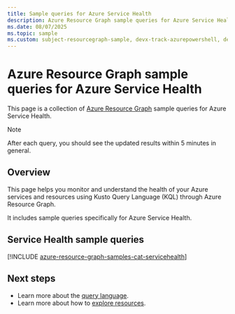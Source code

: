 ```yaml
---
title: Sample queries for Azure Service Health
description: Azure Resource Graph sample queries for Azure Service Health showing the use of resource types and tables to access Azure Service Health related resources and properties.
ms.date: 08/07/2025
ms.topic: sample
ms.custom: subject-resourcegraph-sample, devx-track-azurepowershell, devx-track-azurecli
---
```

# Azure Resource Graph sample queries for Azure Service Health


This page is a collection of [Azure Resource Graph](/azure/governance/resource-graph/overview) sample queries for Azure Service Health.
>[!NOTE]
>After each query, you should see the updated results within 5 minutes in general.

## Overview
This page helps you monitor and understand the health of your Azure services and resources using Kusto Query Language (KQL) through Azure Resource Graph. 

It includes sample queries specifically for Azure Service Health.

## Service Health sample queries
[!INCLUDE [azure-resource-graph-samples-cat-servicehealth](./includes/azure-service-health.md)]


## Next steps

- Learn more about the [query language](/azure/governance/resource-graph/concepts/query-language).
- Learn more about how to [explore resources](/azure/governance/resource-graph/concepts/explore-resources).
